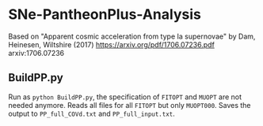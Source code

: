 # SNe-PantheonPlus-Analysis

Based on "Apparent cosmic acceleration from type Ia supernovae" by Dam, Heinesen, Wiltshire (2017) https://arxiv.org/pdf/1706.07236.pdf arxiv:1706.07236 

## BuildPP.py

Run as `python BuildPP.py`, the specification of `FITOPT` and `MUOPT` are not needed anymore. Reads all files for all `FITOPT` but only `MUOPT000`. Saves the output to `PP_full_COVd.txt` and `PP_full_input.txt`. 
